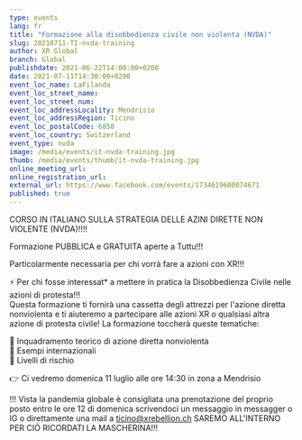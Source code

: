 ```yaml
---
type: events
lang: fr
title: "Formazione alla disobbedienza civile non violenta (NVDA)"
slug: 20210711-TI-nvda-training
author: XR Global
branch: Global
publishdate: 2021-06-22T14:00:00+0200
date: 2021-07-11T14:30:00+0200
event_loc_name: LaFilanda
event_loc_street_name: 
event_loc_street_num: 
event_loc_addressLocality: Mendrisio
event_loc_addressRegion: Ticino
event_loc_postalCode: 6850
event_loc_country: Switzerland
event_type: nvda
image: /media/events/it-nvda-training.jpg
thumb: /media/events/thumb/it-nvda-training.jpg
online_meeting_url:
online_registration_url: 
external_url: https://www.facebook.com/events/1734619600074671
published: true
---
```

CORSO IN ITALIANO SULLA STRATEGIA DELLE AZINI DIRETTE NON VIOLENTE (NVDA)!!!!

Formazione PUBBLICA e GRATUITA aperte a Tuttu!!!

Particolarmente necessaria per chi vorrà fare a azioni con XR!!!

⚡ Per chi fosse interessat* a mettere in pratica la Disobbedienza Civile nelle azioni di protesta!!!\
Questa formazione ti fornirà una cassetta degli attrezzi per l'azione diretta nonviolenta e ti aiuteremo a partecipare alle azioni XR o qualsiasi altra azione di protesta civile!
La formazione toccherà queste tematiche:

🔸 Inquadramento teorico di azione diretta nonviolenta\
🔸 Esempi internazionali\
🔸 Livelli di rischio

👉 Ci vedremo domenica 11 luglio alle ore 14:30 in zona a Mendrisio

!!! Vista la pandemia globale è consigliata una prenotazione del proprio posto entro le ore 12 di domenica scrivendoci un messaggio in messagger o IG o direttamente una mail a ticino@xrebellion.ch
SAREMO ALL'INTERNO PER CIÒ RICORDATI LA MASCHERINA!!!
